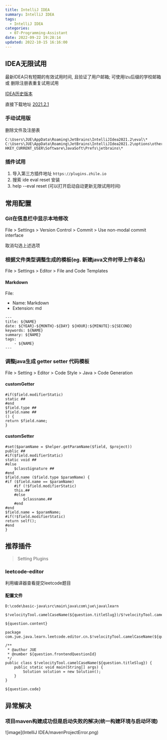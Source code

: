 ```yaml
---
title: IntelliJ IDEA
summary: IntelliJ IDEA
tags:
  - IntelliJ IDEA
categories:
  - 07-Programming-Assistant
date: 2022-09-22 19:28:14
updated: 2022-10-15 16:16:00
---
```


## IDEA无限试用

最新IDEA只有短期的有效试用时间, 且验证了用户邮箱; 可使用lzu后缀的学校邮箱 或 删除注册表重复试用试用

[IDEA历史版本](https://www.jetbrains.com/idea/download/other.html)

直接下载地址 [2021.2.1](https://download.jetbrains.com/idea/ideaIU-2021.2.1.exe?_gl=1*161tx0f*_ga*ODYyMzc1MDUuMTU4NDE4MDU0MQ..*_ga_9J976DJZ68*MTY2NTgwOTY1NS4zLjAuMTY2NTgwOTY1Ni4wLjAuMA..&_ga=2.180236583.2030136809.1665809656-86237505.1584180541)

### 手动试用版

删除文件及注册表

```text
C:\Users\JUE\AppData\Roaming\JetBrains\IntelliJIdea2021.2\eval\*
C:\Users\JUE\AppData\Roaming\JetBrains\IntelliJIdea2021.2\options\other.xml
HKEY_CURRENT_USER\Software\JavaSoft\Prefs\jetbrains\*
```

### 插件试用

1. 导入第三方插件地址 `https://plugins.zhile.io`
2. 搜索 ide eval reset 安装
3. help --eval reset (可以打开启动自动更新无限试用时间)

## 常用配置

### Git在信息栏中显示本地修改

File > Settings > Version Control > Commit > Use non-modal commit interface

取消勾选上述选项

### 根据文件类型调整生成的模板(eg. 新建java文件时带上作者名)

File > Settings > Editor > File and Code Templates

#### Markdown

File:

- Name: Markdown
- Extension: md

```
---
title: ${NAME}
date: ${YEAR}-${MONTH}-${DAY} ${HOUR}:${MINUTE}:${SECOND}
keywords: ${NAME}
summary: ${NAME}
tags:
    - ${NAME}
---
```

### 调整java生成 getter setter 代码模板

File > Setting > Editor > Code Style > Java > Code Generation

#### customGetter

```thymeleaftemplatesfragmentexpressions
#if($field.modifierStatic)
static ##
#end
$field.type ##
$field.name ##
() {
return $field.name;
}
```

#### customSetter

```thymeleaftemplatesfragmentexpressions
#set($paramName = $helper.getParamName($field, $project))
public ##
#if($field.modifierStatic)
static void ##
#else
    $classSignature ##
#end
$field.name ($field.type $paramName) {
#if ($field.name == $paramName)
    #if (!$field.modifierStatic)
    this.##
    #else
        $classname.##
    #end
#end
$field.name = $paramName;
#if(!$field.modifierStatic)
return self();
#end
}
```

## 推荐插件

> Setting Plugins

### leetcode-editor

利用编译器查看提交leetcode题目

#### 配置文件

```
D:\code\basic-java\src\main\java\com\jue\java\learn
```

```
$!velocityTool.camelCaseName(${question.titleSlug})/$!velocityTool.camelCaseName(${question.titleSlug})
```

```
${question.content}

package com.jue.java.learn.leetcode.editor.cn.$!velocityTool.camelCaseName(${question.titleSlug});

/**
 * @author JUE
 * @number ${question.frontendQuestionId}
 */
public class $!velocityTool.camelCaseName(${question.titleSlug}) {
    public static void main(String[] args) {
        Solution solution = new Solution();
    }
}

${question.code}
```

## 异常解决

### 项目maven构建成功但是启动失败的解决(统一构建环境与启动环境)

![image](IntelliJ IDEA/mavenProjectError.png)